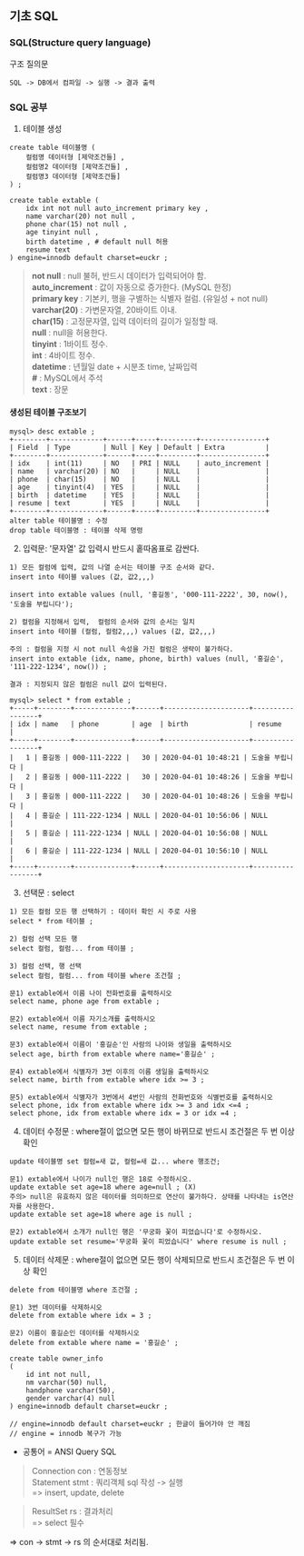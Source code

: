  ## 기초 SQL 
### SQL(Structure query language) 
구조 질의문
```
SQL -> DB에서 컴파일 -> 실행 -> 결과 출력
```

### SQL 공부
1. 테이블 생성
```
create table 테이블명 (
    컬럼명 데이터형 [제약조건들] ,
    컬럼명2 데이터형 [제약조건들] ,
    컬럼명3 데이터형 [제약조건들] 
) ;

create table extable (
    idx int not null auto_increment primary key ,
    name varchar(20) not null , 
    phone char(15) not null ,
    age tinyint null ,
    birth datetime , # default null 허용
    resume text
) engine=innodb default charset=euckr ;
```
> **not null** : null 불허, 반드시 데이터가 입력되어야 함.      
> **auto_increment** : 값이 자동으로 증가한다. (MySQL 한정)     
> **primary key** : 기본키, 행을 구별하는 식별자 컬럼. (유일성 + not null)      
> **varchar(20)** : 가변문자열, 20바이트 이내.       
> **char(15)** : 고정문자열, 입력 데이터의 길이가 일정할 때.     
> **null** : null을 허용한다.       
> **tinyint** : 1바이트 정수.       
> **int** : 4바이트 정수.       
> **datetime** : 년월일 date + 시분초 time, 날짜입력     
> **#** : MySQL에서 주석        
> **text** : 장문

#### 생성된 테이블 구조보기
```
mysql> desc extable ;
+--------+-------------+------+-----+---------+----------------+
| Field  | Type        | Null | Key | Default | Extra          |
+--------+-------------+------+-----+---------+----------------+
| idx    | int(11)     | NO   | PRI | NULL    | auto_increment |
| name   | varchar(20) | NO   |     | NULL    |                |
| phone  | char(15)    | NO   |     | NULL    |                |
| age    | tinyint(4)  | YES  |     | NULL    |                |
| birth  | datetime    | YES  |     | NULL    |                |
| resume | text        | YES  |     | NULL    |                |
+--------+-------------+------+-----+---------+----------------+
alter table 테이블명 : 수정
drop table 테이블명 : 테이블 삭제 명령
```

2. 입력문: '문자열' 값 입력시 반드시 홑따옴표로 감싼다.
```
1) 모든 컬럼에 입력, 값의 나열 순서는 테이블 구조 순서와 같다.
insert into 테이블 values (값, 값2,,,)

insert into extable values (null, '홍길동', '000-111-2222', 30, now(), '도술을 부립니다');

2) 컬럼을 지정해서 입력,  컬럼의 순서와 값의 순서는 일치
insert into 테이블 (컬럼, 컬럼2,,,) values (값, 값2,,,)

주의 : 컬럼을 지정 시 not null 속성을 가진 컬럼은 생략이 불가하다.
insert into extable (idx, name, phone, birth) values (null, '홍길순', '111-222-1234', now()) ;

결과 : 지정되지 않은 컬럼은 null 값이 입력된다.
```
```
mysql> select * from extable ;
+-----+--------+--------------+------+---------------------+-----------------+
| idx | name   | phone        | age  | birth               | resume          |
+-----+--------+--------------+------+---------------------+-----------------+
|   1 | 홍길동 | 000-111-2222 |   30 | 2020-04-01 10:48:21 | 도술을 부립니다 |
|   2 | 홍길동 | 000-111-2222 |   30 | 2020-04-01 10:48:26 | 도술을 부립니다 |
|   3 | 홍길동 | 000-111-2222 |   30 | 2020-04-01 10:48:26 | 도술을 부립니다 |
|   4 | 홍길순 | 111-222-1234 | NULL | 2020-04-01 10:56:06 | NULL            |
|   5 | 홍길순 | 111-222-1234 | NULL | 2020-04-01 10:56:08 | NULL            |
|   6 | 홍길순 | 111-222-1234 | NULL | 2020-04-01 10:56:10 | NULL            |
+-----+--------+--------------+------+---------------------+-----------------+
```

3. 선택문 : select
```
1) 모든 컬럼 모든 행 선택하기 : 데이터 확인 시 주로 사용
select * from 테이블 ;

2) 컬럼 선택 모든 행
select 컬럼, 컬럼... from 테이블 ;

3) 컬럼 선택, 행 선택
select 컬럼, 컬럼... from 테이블 where 조건절 ;
```
```
문1) extable에서 이름 나이 전화번호를 출력하시오
select name, phone age from extable ;

문2) extable에서 이름 자기소개를 출력하시오
select name, resume from extable ;

문3) extable에서 이름이 '홍길순'인 사람의 나이와 생일을 출력하시오
select age, birth from extable where name='홍길순' ;

문4) extable에서 식별자가 3번 이후의 이름 생일을 출력하시오
select name, birth from extable where idx >= 3 ;

문5) extable에서 식별자가 3번에서 4번인 사람의 전화번호와 식별번호를 출력하시오
select phone, idx from extable where idx >= 3 and idx <=4 ;
select phone, idx from extable where idx = 3 or idx =4 ;
```

4. 데이터 수정문 : where절이 없으면 모든 행이 바뀌므로 반드시 조건절은 두 번 이상 확인
```
update 테이블명 set 컬럼=새 값, 컬럼=새 값... where 행조건;
```
```
문1) extable에서 나이가 null인 행은 18로 수정하시오.
update extable set age=18 where age=null ; (X)
주의> null은 유효하지 않은 데이터를 의미하므로 연산이 불가하다. 상태를 나타내는 is연산자를 사용한다.
update extable set age=18 where age is null ;

문2) extable에서 소개가 null인 행은 '무궁화 꽃이 피었습니다'로 수정하시오.
update extable set resume='무궁화 꽃이 피었습니다' where resume is null ;
```

5. 데이터 삭제문 : where절이 없으면 모든 행이 삭제되므로 반드시 조건절은 두 번 이상 확인
```
delete from 테이블명 where 조건절 ;
```
```
문1) 3번 데이터를 삭제하시오
delete from extable where idx = 3 ;

문2) 이름이 홍길순인 데이터를 삭제하시오
delete from extable where name = '홍길순' ;
```

```
create table owner_info
(
    id int not null, 
    nm varchar(50) null,
    handphone varchar(50),
    gender varchar(4) null
) engine=innodb default charset=euckr ;

// engine=innodb default charset=euckr ; 한글이 들어가야 안 깨짐
// engine = innodb 복구가 가능
```
+ 공통어 = ANSI Query SQL

>Connection con : 연동정보      
>Statement stmt : 쿼리객체 sql 작성 -> 실행     
=> insert, update, delete

>ResultSet rs : 결과처리        
=> select 필수

=> con -> stmt -> rs 의 순서대로 처리됨.


